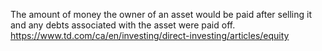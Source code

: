 The amount of money the owner of an asset would be paid after selling it and any debts associated with the asset were paid off.
https://www.td.com/ca/en/investing/direct-investing/articles/equity